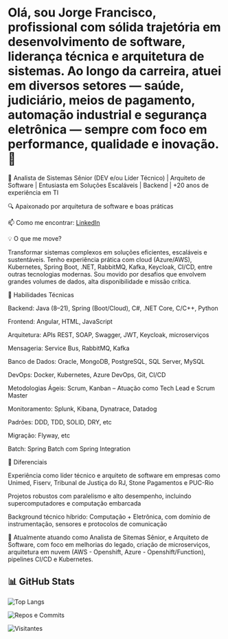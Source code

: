 # Olá, sou Jorge Francisco, profissional com sólida trajetória em desenvolvimento de software, liderança técnica e arquitetura de sistemas. Ao longo da carreira, atuei em diversos setores — saúde, judiciário, meios de pagamento, automação industrial e segurança eletrônica — sempre com foco em performance, qualidade e inovação. 👋

💼 Analista de Sistemas Sênior (DEV e/ou Líder Técnico) | Arquiteto de Software | Entusiasta em Soluções Escaláveis | Backend | +20 anos de experiência em TI

🔍 Apaixonado por arquitetura de software e boas práticas

📫 Como me encontrar: [LinkedIn](https://www.linkedin.com/in/jorge-francisco-b9348989/)

💡 O que me move?

Transformar sistemas complexos em soluções eficientes, escaláveis e sustentáveis. Tenho experiência prática com cloud (Azure/AWS), Kubernetes, Spring Boot, .NET, RabbitMQ, Kafka, Keycloak, CI/CD, entre outras tecnologias modernas. Sou movido por desafios que envolvem grandes volumes de dados, alta disponibilidade e missão crítica.

🔧 Habilidades Técnicas

Backend: Java (8–21), Spring (Boot/Cloud), C#, .NET Core, C/C++, Python

Frontend: Angular, HTML, JavaScript

Arquitetura: APIs REST, SOAP, Swagger, JWT, Keycloak, microserviços

Mensageria: Service Bus, RabbitMQ, Kafka

Banco de Dados: Oracle, MongoDB, PostgreSQL, SQL Server, MySQL

DevOps: Docker, Kubernetes, Azure DevOps, Git, CI/CD

Metodologias Ágeis: Scrum, Kanban – Atuação como Tech Lead e Scrum Master

Monitoramento: Splunk, Kibana, Dynatrace, Datadog

Padrões: DDD, TDD, SOLID, DRY, etc

Migração: Flyway, etc

Batch: Spring Batch com Spring Integration

🧠 Diferenciais

Experiência como líder técnico e arquiteto de software em empresas como Unimed, Fiserv, Tribunal de Justiça do RJ, Stone Pagamentos e PUC-Rio

Projetos robustos com paralelismo e alto desempenho, incluindo supercomputadores e computação embarcada

Background técnico híbrido: Computação + Eletrônica, com domínio de instrumentação, sensores e protocolos de comunicação

📍 Atualmente atuando como Analista de Sitemas Sênior, e Arquiteto de Software, com foco em melhorias do legado, criação de microserviços, arquitetura em nuvem (AWS - Openshift, Azure - Openshift/Function), pipelines CI/CD e Kubernetes.

## 📊 GitHub Stats

![Top Langs](https://github-readme-stats.vercel.app/api/top-langs/?username=jorgefrancisco&layout=compact&theme=github_dark&langs_count=8)

![Repos e Commits](https://github-readme-stats.vercel.app/api?username=jorgefrancisco&show_icons=true&theme=github_dark&count_private=true&hide=issues)

![Visitantes](https://komarev.com/ghpvc/?username=jorgefrancisco&color=blue)

